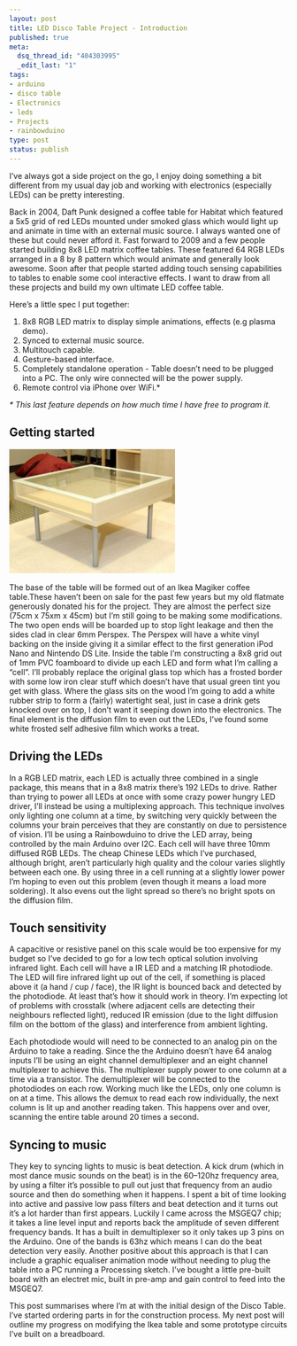 ```yaml
---
layout: post
title: LED Disco Table Project - Introduction
published: true
meta:
  dsq_thread_id: "404303995"
  _edit_last: "1"
tags:
- arduino
- disco table
- Electronics
- leds
- Projects
- rainbowduino
type: post
status: publish
---
```

I’ve always got a side project on the go, I enjoy doing something a bit
different from my usual day job and working with electronics (especially
LEDs) can be pretty interesting.

Back in 2004, Daft Punk designed a
coffee table for Habitat which featured a 5x5 grid of red LEDs mounted
under smoked glass which would light up and animate in time with an
external music source. I always wanted one of these but could never
afford it. Fast forward to 2009 and a few people started building 8x8
LED matrix coffee tables. These featured 64 RGB LEDs arranged in a 8 by
8 pattern which would animate and generally look awesome. Soon after
that people started adding touch sensing capabilities to tables to
enable some cool interactive effects. I want to draw from all these
projects and build my own ultimate LED coffee table.

Here’s a little
spec I put together:

1.  8x8 RGB LED matrix to display simple animations, effects (e.g plasma
    demo).
2.  Synced to external music source.
3.  Multitouch capable.
4.  Gesture-based interface.
5.  Completely standalone operation - Table doesn’t need to be plugged
    into a PC. The only wire connected will be the power supply.
6.  Remote control via iPhone over WiFi.\*

*\* This last feature depends on how much time I have free to program
it.*

## Getting started

![image][]

The base of the table will be formed out of an Ikea
Magiker coffee table.These haven’t been on sale for the past few years
but my old flatmate generously donated his for the project. They are
almost the perfect size (75cm x 75xm x 45cm) but I’m still going to be
making some modifications. The two open ends will be boarded up to stop
light leakage and then the sides clad in clear 6mm Perspex. The Perspex
will have a white vinyl backing on the inside giving it a similar effect
to the first generation iPod Nano and Nintendo DS Lite. Inside the table
I’m constructing a 8x8 grid out of 1mm PVC foamboard to divide up each
LED and form what I’m calling a “cell”. I’ll probably replace the
original glass top which has a frosted border with some low iron clear
stuff which doesn’t have that usual green tint you get with glass. Where
the glass sits on the wood I’m going to add a white rubber strip to form
a (fairly) watertight seal, just in case a drink gets knocked over on
top, I don’t want it seeping down into the electronics. The final
element is the diffusion film to even out the LEDs, I’ve found some
white frosted self adhesive film which works a treat.

## Driving the LEDs

In a RGB LED matrix, each LED is actually three combined in a single
package, this means that in a 8x8 matrix there’s 192 LEDs to drive.
Rather than trying to power all LEDs at once with some crazy power
hungry LED driver, I’ll instead be using a multiplexing approach. This
technique involves only lighting one column at a time, by switching very
quickly between the columns your brain perceives that they are
constantly on due to persistence of vision. I’ll be using a Rainbowduino
to drive the LED array, being controlled by the main Arduino over I2C.
Each cell will have three 10mm diffused RGB LEDs. The cheap Chinese LEDs
which I’ve purchased, although bright, aren’t particularly high quality
and the colour varies slightly between each one. By using three in a
cell running at a slightly lower power I’m hoping to even out this
problem (even though it means a load more soldering). It also evens out
the light spread so there’s no bright spots on the diffusion film.

## Touch sensitivity

A capacitive or resistive panel on this scale would be too expensive for
my budget so I’ve decided to go for a low tech optical solution
involving infrared light. Each cell will have a IR LED and a matching IR
photodiode. The LED will fire infrared light up out of the cell, if
something is placed above it (a hand / cup / face), the IR light is
bounced back and detected by the photodiode. At least that’s how it
should work in theory. I’m expecting lot of problems with crosstalk
(where adjacent cells are detecting their neighbours reflected light),
reduced IR emission (due to the light diffusion film on the bottom of
the glass) and interference from ambient lighting.

Each photodiode would
will need to be connected to an analog pin on the Arduino to take a
reading. Since the the Arduino doesn’t have 64 analog inputs I’ll be
using an eight channel demultiplexer and an eight channel multiplexer to
achieve this. The multiplexer supply power to one column at a time via a
transistor. The demultiplexer will be connected to the photodiodes on
each row. Working much like the LEDs, only one column is on at a time.
This allows the demux to read each row individually, the next column is
lit up and another reading taken. This happens over and over, scanning
the entire table around 20 times a second.

## Syncing to music

They key to syncing lights to music is beat detection. A kick drum
(which in most dance music sounds on the beat) is in the 60–120hz
frequency area, by using a filter it’s possible to pull out just that
frequency from an audio source and then do something when it happens. I
spent a bit of time looking into active and passive low pass filters and
beat detection and it turns out it’s a lot harder than first appears.
Luckily I came across the MSGEQ7 chip; it takes a line level input and
reports back the amplitude of seven different frequency bands. It has a
built in demultiplexer so it only takes up 3 pins on the Arduino. One of
the bands is 63hz which means I can do the beat detection very easily.
Another positive about this approach is that I can include a graphic
equaliser animation mode without needing to plug the table into a PC
running a Processing sketch. I’ve bought a little pre-built board with
an electret mic, built in pre-amp and gain control to feed into the
MSGEQ7.

This post summarises where I’m at with the initial design of the
Disco Table. I’ve started ordering parts in for the construction
process. My next post will outline my progress on modifying the Ikea
table and some prototype circuits I’ve built on a breadboard.

  [image]: /images/old/uploads/2011/05/45352442-300x224.jpg "Magiker Coffee Table"

